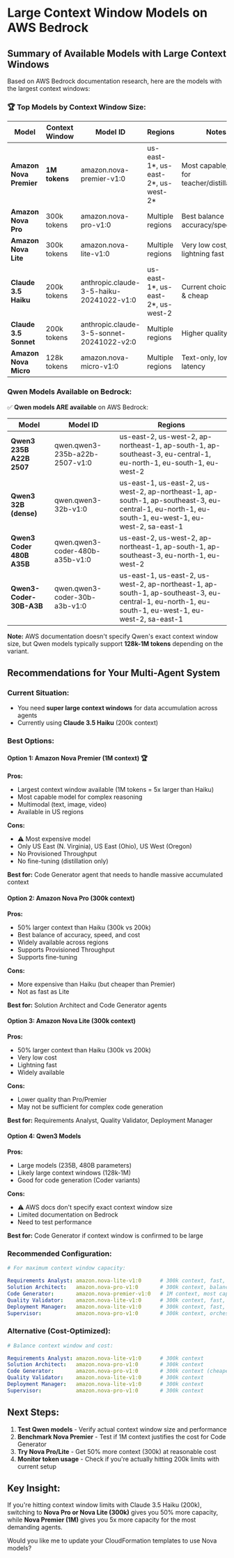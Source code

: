 # Large Context Window Models on AWS Bedrock

## Summary of Available Models with Large Context Windows

Based on AWS Bedrock documentation research, here are the models with the largest context windows:

### 🏆 Top Models by Context Window Size:

| Model | Context Window | Model ID | Regions | Notes |
|-------|---------------|----------|---------|-------|
| **Amazon Nova Premier** | **1M tokens** | amazon.nova-premier-v1:0 | us-east-1*, us-east-2*, us-west-2* | Most capable, best for teacher/distillation |
| **Amazon Nova Pro** | 300k tokens | amazon.nova-pro-v1:0 | Multiple regions | Best balance accuracy/speed/cost |
| **Amazon Nova Lite** | 300k tokens | amazon.nova-lite-v1:0 | Multiple regions | Very low cost, lightning fast |
| **Claude 3.5 Haiku** | 200k tokens | anthropic.claude-3-5-haiku-20241022-v1:0 | us-east-1*, us-east-2*, us-west-2 | Current choice, fast & cheap |
| **Claude 3.5 Sonnet** | 200k tokens | anthropic.claude-3-5-sonnet-20241022-v2:0 | Multiple regions | Higher quality |
| **Amazon Nova Micro** | 128k tokens | amazon.nova-micro-v1:0 | Multiple regions | Text-only, lowest latency |

### Qwen Models Available on Bedrock:

✅ **Qwen models ARE available** on AWS Bedrock:

| Model | Model ID | Regions |
|-------|----------|---------|
| **Qwen3 235B A22B 2507** | qwen.qwen3-235b-a22b-2507-v1:0 | us-east-2, us-west-2, ap-northeast-1, ap-south-1, ap-southeast-3, eu-central-1, eu-north-1, eu-south-1, eu-west-2 |
| **Qwen3 32B (dense)** | qwen.qwen3-32b-v1:0 | us-east-1, us-east-2, us-west-2, ap-northeast-1, ap-south-1, ap-southeast-3, eu-central-1, eu-north-1, eu-south-1, eu-west-1, eu-west-2, sa-east-1 |
| **Qwen3 Coder 480B A35B** | qwen.qwen3-coder-480b-a35b-v1:0 | us-east-2, us-west-2, ap-northeast-1, ap-south-1, ap-southeast-3, eu-north-1, eu-west-2 |
| **Qwen3-Coder-30B-A3B** | qwen.qwen3-coder-30b-a3b-v1:0 | us-east-1, us-east-2, us-west-2, ap-northeast-1, ap-south-1, ap-southeast-3, eu-central-1, eu-north-1, eu-south-1, eu-west-1, eu-west-2, sa-east-1 |

**Note:** AWS documentation doesn't specify Qwen's exact context window size, but Qwen models typically support **128k-1M tokens** depending on the variant.

## Recommendations for Your Multi-Agent System

### Current Situation:
- You need **super large context windows** for data accumulation across agents
- Currently using **Claude 3.5 Haiku** (200k context)

### Best Options:

#### Option 1: Amazon Nova Premier (1M context) 🏆
**Pros:**
- Largest context window available (1M tokens = 5x larger than Haiku)
- Most capable model for complex reasoning
- Multimodal (text, image, video)
- Available in US regions

**Cons:**
- ⚠️ Most expensive model
- Only US East (N. Virginia), US East (Ohio), US West (Oregon)
- No Provisioned Throughput
- No fine-tuning (distillation only)

**Best for:** Code Generator agent that needs to handle massive accumulated context

#### Option 2: Amazon Nova Pro (300k context)
**Pros:**
- 50% larger context than Haiku (300k vs 200k)
- Best balance of accuracy, speed, and cost
- Widely available across regions
- Supports Provisioned Throughput
- Supports fine-tuning

**Cons:**
- More expensive than Haiku (but cheaper than Premier)
- Not as fast as Lite

**Best for:** Solution Architect and Code Generator agents

#### Option 3: Amazon Nova Lite (300k context)
**Pros:**
- 50% larger context than Haiku (300k vs 200k)
- Very low cost
- Lightning fast
- Widely available

**Cons:**
- Lower quality than Pro/Premier
- May not be sufficient for complex code generation

**Best for:** Requirements Analyst, Quality Validator, Deployment Manager

#### Option 4: Qwen3 Models
**Pros:**
- Large models (235B, 480B parameters)
- Likely large context windows (128k-1M)
- Good for code generation (Coder variants)

**Cons:**
- ⚠️ AWS docs don't specify exact context window size
- Limited documentation on Bedrock
- Need to test performance

**Best for:** Code Generator if context window is confirmed to be large

### Recommended Configuration:

```yaml
# For maximum context window capacity:

Requirements Analyst: amazon.nova-lite-v1:0      # 300k context, fast, cheap
Solution Architect:   amazon.nova-pro-v1:0       # 300k context, balanced
Code Generator:       amazon.nova-premier-v1:0   # 1M context, most capable
Quality Validator:    amazon.nova-lite-v1:0      # 300k context, fast, cheap
Deployment Manager:   amazon.nova-lite-v1:0      # 300k context, fast, cheap
Supervisor:           amazon.nova-pro-v1:0       # 300k context, orchestration
```

### Alternative (Cost-Optimized):

```yaml
# Balance context window and cost:

Requirements Analyst: amazon.nova-lite-v1:0      # 300k context
Solution Architect:   amazon.nova-pro-v1:0       # 300k context
Code Generator:       amazon.nova-pro-v1:0       # 300k context (cheaper than Premier)
Quality Validator:    amazon.nova-lite-v1:0      # 300k context
Deployment Manager:   amazon.nova-lite-v1:0      # 300k context
Supervisor:           amazon.nova-pro-v1:0       # 300k context
```

## Next Steps:

1. **Test Qwen models** - Verify actual context window size and performance
2. **Benchmark Nova Premier** - Test if 1M context justifies the cost for Code Generator
3. **Try Nova Pro/Lite** - Get 50% more context (300k) at reasonable cost
4. **Monitor token usage** - Check if you're actually hitting 200k limits with current setup

## Key Insight:

If you're hitting context window limits with Claude 3.5 Haiku (200k), switching to **Nova Pro or Nova Lite (300k)** gives you 50% more capacity, while **Nova Premier (1M)** gives you 5x more capacity for the most demanding agents.

Would you like me to update your CloudFormation templates to use Nova models?
